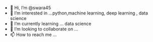 - 👋 Hi, I’m @swara45
- 👀 I’m interested in ...python,machine learning, deep learning , data science
- 🌱 I’m currently learning ... data science
- 💞️ I’m looking to collaborate on ...
- 📫 How to reach me ...

<!---
swara45/swara45 is a ✨ special ✨ repository because its `README.md` (this file) appears on your GitHub profile.
You can click the Preview link to take a look at your changes.
--->
